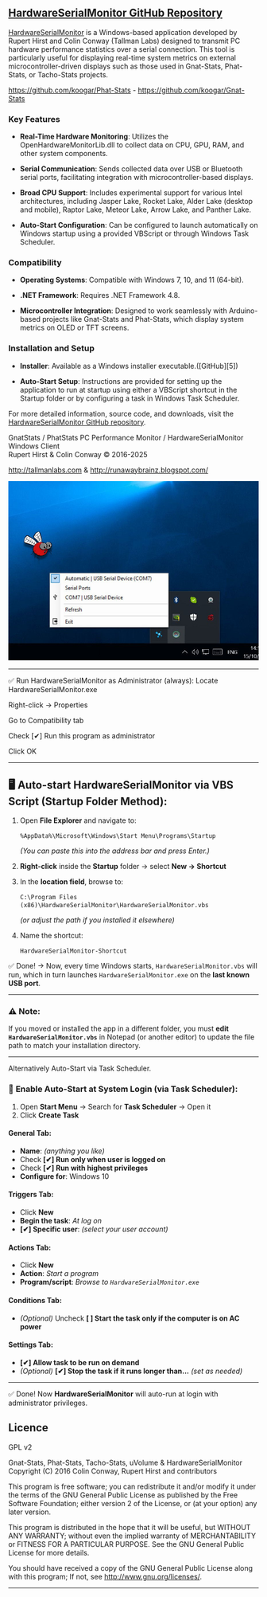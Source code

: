 ## [HardwareSerialMonitor GitHub Repository](https://www.google.com/maps/search/HardwareSerialMonitor+GitHub+Repository)

[HardwareSerialMonitor](https://github.com/koogar/HardwareSerialMonitor) is a Windows-based application developed by Rupert Hirst and Colin Conway (Tallman Labs) designed to transmit PC hardware performance statistics over a serial connection. This tool is particularly useful for displaying real-time system metrics on external microcontroller-driven displays such as those used in Gnat-Stats, Phat-Stats, or Tacho-Stats projects. 

https://github.com/koogar/Phat-Stats - https://github.com/koogar/Gnat-Stats

### Key Features

* **Real-Time Hardware Monitoring**: Utilizes the OpenHardwareMonitorLib.dll to collect data on CPU, GPU, RAM, and other system components.

* **Serial Communication**: Sends collected data over USB or Bluetooth serial ports, facilitating integration with microcontroller-based displays.

* **Broad CPU Support**: Includes experimental support for various Intel architectures, including Jasper Lake, Rocket Lake, Alder Lake (desktop and mobile), Raptor Lake, Meteor Lake, Arrow Lake, and Panther Lake.

* **Auto-Start Configuration**: Can be configured to launch automatically on Windows startup using a provided VBScript or through Windows Task Scheduler.

### Compatibility

* **Operating Systems**: Compatible with Windows 7, 10, and 11 (64-bit).

* **.NET Framework**: Requires .NET Framework 4.8.

* **Microcontroller Integration**: Designed to work seamlessly with Arduino-based projects like Gnat-Stats and Phat-Stats, which display system metrics on OLED or TFT screens.


### Installation and Setup

* **Installer**: Available as a Windows installer executable.([GitHub][5])

* **Auto-Start Setup**: Instructions are provided for setting up the application to run at startup using either a VBScript shortcut in the Startup folder or by configuring a task in Windows Task Scheduler.

For more detailed information, source code, and downloads, visit the [HardwareSerialMonitor GitHub repository](https://github.com/koogar/HardwareSerialMonitor).



  GnatStats / PhatStats PC Performance Monitor / HardwareSerialMonitor Windows Client  
  Rupert Hirst & Colin Conway © 2016-2025
  
  http://tallmanlabs.com  & http://runawaybrainz.blogspot.com/
  
 
  ![]( https://github.com/koogar/HardwareSerialMonitor/blob/main/images/HardwareSerialMonitor_App.jpg)



---

✅ Run HardwareSerialMonitor as Administrator (always):
Locate HardwareSerialMonitor.exe

Right-click → Properties

Go to Compatibility tab

Check [✔] Run this program as administrator

Click OK

---

## 🖥️ **Auto-start HardwareSerialMonitor via VBS Script (Startup Folder Method):**

1. Open **File Explorer** and navigate to:

   ```
   %AppData%\Microsoft\Windows\Start Menu\Programs\Startup
   ```

   *(You can paste this into the address bar and press Enter.)*

2. **Right-click** inside the **Startup** folder → select **New → Shortcut**

3. In the **location field**, browse to:

   ```
   C:\Program Files (x86)\HardwareSerialMonitor\HardwareSerialMonitor.vbs
   ```

   *(or adjust the path if you installed it elsewhere)*

4. Name the shortcut:

   ```
   HardwareSerialMonitor-Shortcut
   ```

✅ Done!
→ Now, every time Windows starts, `HardwareSerialMonitor.vbs` will run, which in turn launches `HardwareSerialMonitor.exe` on the **last known USB port**.

---

### ⚠️ **Note:**

If you moved or installed the app in a different folder, you must **edit `HardwareSerialMonitor.vbs`** in Notepad (or another editor) to update the file path to match your installation directory.

---

Alternatively Auto-Start via Task Scheduler.

### 🚀 **Enable Auto-Start at System Login (via Task Scheduler):**

1. Open **Start Menu** → Search for **Task Scheduler** → Open it
2. Click **Create Task**

#### **General Tab:**

* **Name**: *(anything you like)*
* Check **\[✔] Run only when user is logged on**
* Check **\[✔] Run with highest privileges**
* **Configure for**: Windows 10

#### **Triggers Tab:**

* Click **New**
* **Begin the task**: *At log on*
* **\[✔] Specific user**: *(select your user account)*

#### **Actions Tab:**

* Click **New**
* **Action**: *Start a program*
* **Program/script**: *Browse to `HardwareSerialMonitor.exe`*

#### **Conditions Tab:**

* *(Optional)* Uncheck **\[ ] Start the task only if the computer is on AC power**

#### **Settings Tab:**

* **\[✔] Allow task to be run on demand**
* *(Optional)* **\[✔] Stop the task if it runs longer than...** *(set as needed)*

---

✅ Done! Now **HardwareSerialMonitor** will auto-run at login with administrator privileges.


  Licence
  -------
  
  GPL v2
  
Gnat-Stats, Phat-Stats, Tacho-Stats, uVolume & HardwareSerialMonitor 
Copyright (C) 2016  Colin Conway, Rupert Hirst and contributors
 
This program is free software; you can redistribute it and/or
modify it under the terms of the GNU General Public License
as published by the Free Software Foundation; either version 2
of the License, or (at your option) any later version.

This program is distributed in the hope that it will be useful,
but WITHOUT ANY WARRANTY; without even the implied warranty of
MERCHANTABILITY or FITNESS FOR A PARTICULAR PURPOSE.  See the
GNU General Public License for more details.

You should have received a copy of the GNU General Public License
along with this program; If not, see <http://www.gnu.org/licenses/>.

---

